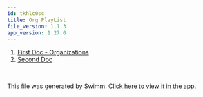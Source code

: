 ```yaml
---
id: tkhlc0sc
title: Org PlayList
file_version: 1.1.3
app_version: 1.27.0
---
```


<!-- Steps - Do not remove this comment -->
1. [First Doc - Organizations](first-doc-organizations.q8k7yju4.sw.md)
2. [Second Doc](second-doc.osvxndtl.sw.md)


<br/>

This file was generated by Swimm. [Click here to view it in the app](https://app.swimm.io/repos/Z2l0aHViJTNBJTNBbW9kZXJuZS1vcmdhbml6YXRpb25zJTNBJTNBYW1vZ2gtYXhw/playlists/tkhlc0sc).
